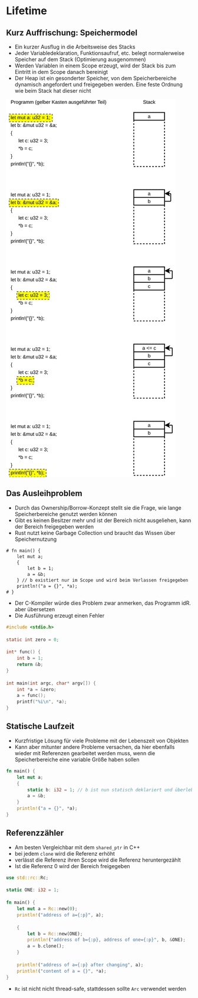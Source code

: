 # Lifetime

## Kurz Auffrischung: Speichermodel

* Ein kurzer Ausflug in die Arbeitsweise des Stacks
* Jeder Variabledeklaration, Funktionsaufruf, etc. belegt normalerweise Speicher auf dem Stack (Optimierung ausgenommen)
* Werden Variablen in einem Scope erzeugt, wird der Stack bis zum Eintritt in dem Scope danach bereinigt
* Der Heap ist ein gesonderter Speicher, von dem Speicherbereiche dynamisch angefordert und freigegeben werden. Eine feste Ordnung wie beim Stack hat dieser nicht

![Speicherverwaltung auf dem Stack eines Programms](stack_program.svg)

## Das Ausleihproblem

* Durch das Ownership/Borrow-Konzept stellt sie die Frage, wie lange Speicherbereiche genutzt werden können
* Gibt es keinen Besitzer mehr und ist der Bereich nicht ausgeliehen, kann der Bereich freigegeben werden
* Rust nutzt keine Garbage Collection und braucht das Wissen über Speichernutzung 

```rust,compile_fail,should_panic
# fn main() {
    let mut a;
    {
        let b = 1;
        a = &b;
    } // b existiert nur im Scope und wird beim Verlassen freigegeben
    println!("a = {}", *a);
# }
```

* Der C-Kompiler würde dies Problem zwar anmerken, das Programm idR. aber übersetzen
* Die Ausführung erzeugt einen Fehler

```c
#include <stdio.h>

static int zero = 0; 

int* func() { 
    int b = 1;
    return &b;
}

int main(int argc, char* argv[]) {
    int *a = &zero;
    a = func();
    printf("%i\n", *a);
}
```

## Statische Laufzeit

* Kurzfristige Lösung für viele Probleme mit der Lebenszeit von Objekten
* Kann aber mitunter andere Probleme versachen, da hier ebenfalls wieder mit Referenzen gearbeitet werden muss, wenn die Speicherbereiche eine variable Größe haben sollen

```rust
fn main() {
    let mut a;
    {
        static b: i32 = 1; // b ist nun statisch deklariert und überlebt den Scope
        a = &b;
    }
    println!("a = {}", *a);
}
```

## Referenzzähler

* Am besten Vergleichbar mit dem `shared_ptr` in C++
* bei jedem `clone` wird die Referenz erhöht
* verlässt die Referenz ihren Scope wird die Referenz heruntergezählt
* Ist die Referenz 0 wird der Bereich freigegeben

```rust
use std::rc::Rc;

static ONE: i32 = 1;

fn main() {
    let mut a = Rc::new(0);
    println!("address of a={:p}", a);

    {
        let b = Rc::new(ONE);
        println!("address of b={:p}, address of one={:p}", b, &ONE);
        a = b.clone();
    }

    println!("address of a={:p} after changing", a);
    println!("content of a = {}", *a);
}
```

* `Rc` ist nicht nicht thread-safe, stattdessen sollte `Arc` verwendet werden

